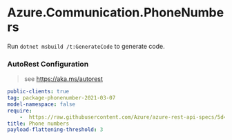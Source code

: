 # Azure.Communication.PhoneNumbers

Run `dotnet msbuild /t:GenerateCode` to generate code.

### AutoRest Configuration
> see https://aka.ms/autorest

``` yaml
public-clients: true
tag: package-phonenumber-2021-03-07
model-namespace: false
require:
    -  https://raw.githubusercontent.com/Azure/azure-rest-api-specs/5d491b126dd42e95b5b19f4ac6bfeeac68bd3395/specification/communication/data-plane/PhoneNumbers/readme.md
title: Phone numbers
payload-flattening-threshold: 3
```